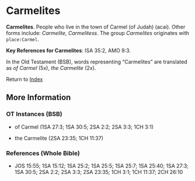 # Carmelites
**Carmelites**. 
People who live in the town of Carmel (of Judah) (acai). 
Other forms include: 
*Carmelite*, *Carmelitess*. 
The group _Carmelites_ originates with `place:Carmel`. 


**Key References for Carmelites**: 
ISA 35:2, AMO 9:3. 


In the Old Testament (BSB), words representing “Carmelites” are translated as 
*of Carmel* (5x), *the Carmelite* (2x). 




Return to [Index](00-Index.md)

## More Information

### OT Instances (BSB)

* of Carmel (1SA 27:3; 1SA 30:5; 2SA 2:2; 2SA 3:3; 1CH 3:1)

* the Carmelite (2SA 23:35; 1CH 11:37)



### References (Whole Bible)

* JOS 15:55; 1SA 15:12; 1SA 25:2; 1SA 25:5; 1SA 25:7; 1SA 25:40; 1SA 27:3; 1SA 30:5; 2SA 2:2; 2SA 3:3; 2SA 23:35; 1CH 3:1; 1CH 11:37; 2CH 26:10



